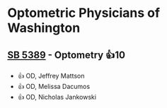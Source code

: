 # Optometric Physicians of Washington

## [SB 5389](/bill/2023-24/sb/5389/) - Optometry 👍10  
* 👍 OD, Jeffrey Mattson
* 👍 OD, Melissa Dacumos
* 👍 OD, Nicholas Jankowski